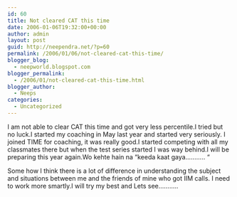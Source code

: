 ```yaml
---
id: 60
title: Not cleared CAT this time
date: 2006-01-06T19:32:00+00:00
author: admin
layout: post
guid: http://neependra.net/?p=60
permalink: /2006/01/06/not-cleared-cat-this-time/
blogger_blog:
  - neepworld.blogspot.com
blogger_permalink:
  - /2006/01/not-cleared-cat-this-time.html
blogger_author:
  - Neeps
categories:
  - Uncategorized
---
```

I am not able to clear CAT this time and got very less percentile.I tried but no luck.I started my coaching in May last year and started very seriously. I joined TIME for coaching, it was really good.I started competing with all my classmates there but when the test series started I was way behind.I will be preparing this year again.Wo kehte hain na &#8220;keeda kaat gaya&#8230;&#8230;&#8230;.. &#8220;

Some how I think there is a lot of difference in understanding the subject and situations between me and the friends of mine who got IIM calls. I need to work more smartly.I will try my best and Lets see&#8230;&#8230;&#8230;..